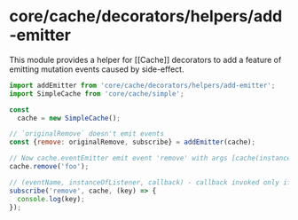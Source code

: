 # core/cache/decorators/helpers/add-emitter

This module provides a helper for [[Cache]] decorators to add a feature of emitting mutation events caused by side-effect.

```js
import addEmitter from 'core/cache/decorators/helpers/add-emitter';
import SimpleCache from 'core/cache/simple';

const
  cache = new SimpleCache();

// `originalRemove` doesn't emit events
const {remove: originalRemove, subscribe} = addEmitter(cache);

// Now cache.eventEmitter emit event 'remove' with args [cache(instance what call emit), [...args]]
cache.remove('foo');

// (eventName, instanceOfListener, callback) - callback invoked only if emit was made by children of instanceOfListener;
subscribe('remove', cache, (key) => {
  console.log(key);
});
```
